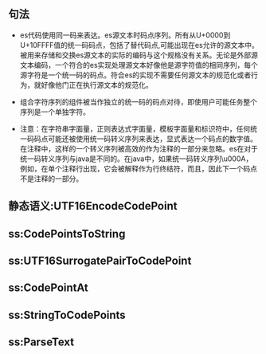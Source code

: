 ## 句法

* es代码使用同一码来表达。es源文本时码点序列。所有从U+0000到U+10FFFF值的统一码码点，包括了替代码点,可能出现在es允许的源文本中。被用来存储和交换es源文本的实际的编码与这个规格没有关系。无论是外部源文本编码，一个符合的es实现处理源文本好像他是源字符值的相同序列，每个源字符是一个统一码的码点。符合es的实现不需要任何源文本的规范化或者行为，就好像他门正在执行源文本的规范化。

* 组合字符序列的组件被当作独立的统一码的码点对待，即使用户可能任务整个序列是一个单独字符。

* 注意：在字符串字面量，正则表达式字面量，模板字面量和标识符中，任何统一码码点可能还被使用统一码转义序列来表达，显式表达一个码点的数字值。在注释中，这样的一个转义序列被高效的作为注释的一部分来忽略。es在对于统一码转义序列与java是不同的。在java中，如果统一码转义序列\u000A，例如，在单个注释行出现，它会被解释作为行终结符，而且，因此下一个码点不是注释的一部分。

## 静态语义:UTF16EncodeCodePoint


## ss:CodePointsToString
## ss:UTF16SurrogatePairToCodePoint
## ss:CodePointAt
## ss:StringToCodePoints
## ss:ParseText